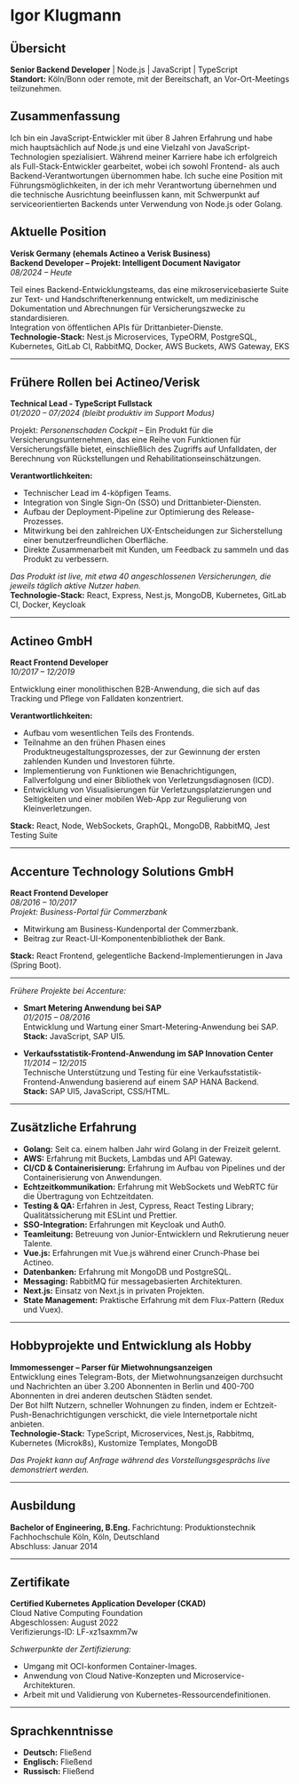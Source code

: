 # Igor Klugmann

## Übersicht
**Senior Backend Developer** | Node.js | JavaScript | TypeScript  
**Standort:** Köln/Bonn oder remote, mit der Bereitschaft, an Vor-Ort-Meetings teilzunehmen.

## Zusammenfassung
Ich bin ein JavaScript-Entwickler mit über 8 Jahren Erfahrung und habe mich hauptsächlich auf Node.js und eine Vielzahl von JavaScript-Technologien spezialisiert. Während meiner Karriere habe ich erfolgreich als Full-Stack-Entwickler gearbeitet, wobei ich sowohl Frontend- als auch Backend-Verantwortungen übernommen habe. Ich suche eine Position mit Führungsmöglichkeiten, in der ich mehr Verantwortung übernehmen und die technische Ausrichtung beeinflussen kann, mit Schwerpunkt auf serviceorientierten Backends unter Verwendung von Node.js oder Golang.

## Aktuelle Position

**Verisk Germany (ehemals Actineo a Verisk Business)**  
**Backend Developer – Projekt: Intelligent Document Navigator**  
_08/2024 – Heute_

Teil eines Backend-Entwicklungsteams, das eine mikroservicebasierte Suite zur Text- und Handschriftenerkennung entwickelt, um medizinische Dokumentation und Abrechnungen für Versicherungszwecke zu standardisieren.  
Integration von öffentlichen APIs für Drittanbieter-Dienste.  
**Technologie-Stack:** Nest.js Microservices, TypeORM, PostgreSQL, Kubernetes, GitLab CI, RabbitMQ, Docker, AWS Buckets, AWS Gateway, EKS

---

## Frühere Rollen bei Actineo/Verisk

**Technical Lead - TypeScript Fullstack**  
_01/2020 – 07/2024 (bleibt produktiv im Support Modus)_

Projekt: *Personenschaden Cockpit* – Ein Produkt für die Versicherungsunternehmen, das eine Reihe von Funktionen für Versicherungsfälle bietet, einschließlich des Zugriffs auf Unfalldaten, der Berechnung von Rückstellungen und Rehabilitationseinschätzungen.

**Verantwortlichkeiten:**
- Technischer Lead im 4-köpfigen Teams.
- Integration von Single Sign-On (SSO) und Drittanbieter-Diensten.
- Aufbau der Deployment-Pipeline zur Optimierung des Release-Prozesses.
- Mitwirkung bei den zahlreichen UX-Entscheidungen zur Sicherstellung einer benutzerfreundlichen Oberfläche.
- Direkte Zusammenarbeit mit Kunden, um Feedback zu sammeln und das Produkt zu verbessern.

*Das Produkt ist live, mit etwa 40 angeschlossenen Versicherungen, die jeweils täglich aktive Nutzer haben.*  
**Technologie-Stack:** React, Express, Nest.js, MongoDB, Kubernetes, GitLab CI, Docker, Keycloak

---

## Actineo GmbH

**React Frontend Developer**  
_10/2017 – 12/2019_

Entwicklung einer monolithischen B2B-Anwendung, die sich auf das Tracking und Pflege von Falldaten konzentriert.

**Verantwortlichkeiten:**
- Aufbau vom wesentlichen Teils des Frontends.
- Teilnahme an den frühen Phasen eines Produktneugestaltungsprozesses, der zur Gewinnung der ersten zahlenden Kunden und Investoren führte.
- Implementierung von Funktionen wie Benachrichtigungen, Fallverfolgung und einer Bibliothek von Verletzungsdiagnosen (ICD).
- Entwicklung von Visualisierungen für Verletzungsplatzierungen und Seitigkeiten und einer mobilen Web-App zur Regulierung von Kleinverletzungen.

**Stack:** React, Node, WebSockets, GraphQL, MongoDB, RabbitMQ, Jest Testing Suite

---

## Accenture Technology Solutions GmbH

**React Frontend Developer**  
_08/2016 – 10/2017_  
*Projekt: Business-Portal für Commerzbank*

- Mitwirkung am Business-Kundenportal der Commerzbank.
- Beitrag zur React-UI-Komponentenbibliothek der Bank.

**Stack:** React Frontend, gelegentliche Backend-Implementierungen in Java (Spring Boot).

---

*Frühere Projekte bei Accenture:*

- **Smart Metering Anwendung bei SAP**  
  _01/2015 – 08/2016_  
  Entwicklung und Wartung einer Smart-Metering-Anwendung bei SAP.  
  **Stack:** JavaScript, SAP UI5.

- **Verkaufsstatistik-Frontend-Anwendung im SAP Innovation Center**  
  _11/2014 – 12/2015_  
  Technische Unterstützung und Testing für eine Verkaufsstatistik-Frontend-Anwendung basierend auf einem SAP HANA Backend.  
  **Stack:** SAP UI5, JavaScript, CSS/HTML.

---

## Zusätzliche Erfahrung

- **Golang:** Seit ca. einem halben Jahr wird Golang in der Freizeit gelernt.
- **AWS:** Erfahrung mit Buckets, Lambdas und API Gateway.
- **CI/CD & Containerisierung:** Erfahrung im Aufbau von Pipelines und der Containerisierung von Anwendungen.
- **Echtzeitkommunikation:** Erfahrung mit WebSockets und WebRTC für die Übertragung von Echtzeitdaten.
- **Testing & QA:** Erfahren in Jest, Cypress, React Testing Library; Qualitätssicherung mit ESLint und Prettier.
- **SSO-Integration:** Erfahrungen mit Keycloak und Auth0.
- **Teamleitung:** Betreuung von Junior-Entwicklern und Rekrutierung neuer Talente.
- **Vue.js:** Erfahrungen mit Vue.js während einer Crunch-Phase bei Actineo.
- **Datenbanken:** Erfahrung mit MongoDB und PostgreSQL.
- **Messaging:** RabbitMQ für messagebasierten Architekturen.
- **Next.js:** Einsatz von Next.js in privaten Projekten.
- **State Management:** Praktische Erfahrung mit dem Flux-Pattern (Redux und Vuex).

---

## Hobbyprojekte und Entwicklung als Hobby

**Immomessenger – Parser für Mietwohnungsanzeigen**  
Entwicklung eines Telegram-Bots, der Mietwohnungsanzeigen durchsucht und Nachrichten an über 3.200 Abonnenten in Berlin und 400-700 Abonnenten in drei anderen deutschen Städten sendet.  
Der Bot hilft Nutzern, schneller Wohnungen zu finden, indem er Echtzeit-Push-Benachrichtigungen verschickt, die viele Internetportale nicht anbieten.  
**Technologie-Stack:** TypeScript, Microservices, Nest.js, Rabbitmq, Kubernetes (Microk8s), Kustomize Templates, MongoDB

_Das Projekt kann auf Anfrage während des Vorstellungsgesprächs live demonstriert werden._

---

## Ausbildung

**Bachelor of Engineering, B.Eng.**
Fachrichtung: Produktionstechnik
Fachhochschule Köln, Köln, Deutschland  
Abschluss: Januar 2014

---

## Zertifikate

**Certified Kubernetes Application Developer (CKAD)**  
Cloud Native Computing Foundation  
Abgeschlossen: August 2022  
Verifizierungs-ID: LF-xz1saxmm7w

_Schwerpunkte der Zertifizierung:_
- Umgang mit OCI-konformen Container-Images.
- Anwendung von Cloud Native-Konzepten und Microservice-Architekturen.
- Arbeit mit und Validierung von Kubernetes-Ressourcendefinitionen.

---

## Sprachkenntnisse

- **Deutsch:** Fließend
- **Englisch:** Fließend
- **Russisch:** Fließend
